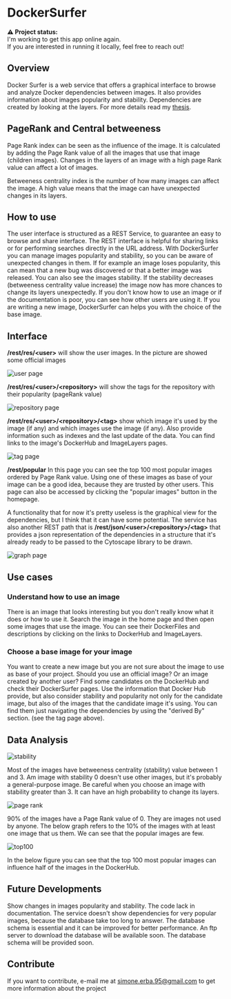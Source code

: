 # DockerSurfer

**⚠️ Project status:**  
I'm working to get this app online again.  
If you are interested in running it locally, feel free to reach out!

## Overview

Docker Surfer is a web service that offers a graphical interface to browse and analyze Docker dependencies between images. It also provides information about images popularity and stability. Dependencies are created by looking at the layers. For more details read my [thesis](https://github.com/Simone-Erba/DockerSurfer/blob/master/DockerSurferThesis.pdf).

## PageRank and Central betweeness

Page Rank index can be seen as the influence of the image. It is calculated by adding the Page Rank value of all the images that use that image (children images). Changes in the layers of an image with a high page Rank value can affect a lot of images.

Betweeness centrality index is the number of how many images can affect the image. A high value means that the image can have unexpected changes in its layers. 

## How to use

The user interface is structured as a REST Service, to guarantee an easy to browse and share interface. The REST interface is helpful
for sharing links or for performing searches directly in the URL address.
With DockerSurfer you can manage images popularity and stability, so you can be aware of unexpected changes in them. If for example an image loses popularity, this can mean that a new bug was discovered or that a better image was released. You can also see the images stability. If the stability decreases (betweeness centrality value increase) the image now has more chances to change its layers unexpectedly. If you don't know how to use an image or if the documentation is poor, you can see how other users are using it. If you are writing a new image, DockerSurfer can helps you with the choice of the base image.


## Interface


**/rest/res/\<user>** will show the user images. In the picture are showed some official images


![user page](https://github.com/Simone-Erba/DockerSurfer/blob/master/images/user.png)


**/rest/res/\<user>/\<repository>** will show the tags for the repository with their popularity (pageRank value)


![repository page](https://github.com/Simone-Erba/DockerSurfer/blob/master/images/repo.png)


**/rest/res/\<user>/\<repository>/\<tag>** show which image it's used by the image (if any) and which images use the image (if any). Also provide information such as indexes and the last update of the data. You can find links to the image's DockerHub and ImageLayers pages.


![tag page](https://github.com/Simone-Erba/DockerSurfer/blob/master/images/tag.png)


**/rest/popular** In this page you can see the top 100 most popular images ordered by Page Rank value. Using one of these images as base of your image can be a good idea, because they are trusted by other users. This page can also be accessed by clicking the "popular images" button
in the homepage.

A functionality that for now it's pretty useless is the graphical view for the dependencies, but I think that it can have some potential. The service has also another REST path that is **/rest/json/\<user>/\<repository>/\<tag>** that provides a json representation of the dependencies in a structure that it's already ready to be passed to the Cytoscape library to be drawn. 


![graph page](https://github.com/Simone-Erba/DockerSurfer/blob/master/images/cyto.png)

## Use cases

### Understand how to use an image

There is an image that looks interesting but you don't really know what it does or how to use it. Search the image in the home page and then open some images that use the image. You can see their DockerFiles and descriptions by clicking on the links to DockerHub and ImageLayers.

### Choose a base image for your image

You want to create a new image but you are not sure about the image to use as base of your project. Should you use an official image? Or an image created by another user? Find some candidates on the DockerHub and check their DockerSurfer pages. Use the information that Docker Hub provide, but also consider stability and popularity not only for the candidate image, but also of the images that the candidate image it's using. You can find them just navigating the dependencies by using the "derived By" section. (see the tag page above).


## Data Analysis

![stability](https://github.com/Simone-Erba/DockerSurfer/blob/master/images/stability.png)

Most of the images have betweeness centrality (stability) value between 1 and 3. Am image with stability 0 doesn't use other images, but it's probably a general-purpose image. Be careful when you choose an image with stability greater than 3. It can have an high probability to change its layers.

![page rank](https://github.com/Simone-Erba/DockerSurfer/blob/master/images/pageRank.png)

90% of the images have a Page Rank value of 0. They are images not used by anyone. The below graph refers to the 10% of the images with at least one image that us them. We can see that the popular images are few. 

![top100](https://github.com/Simone-Erba/DockerSurfer/blob/master/images/top100.png)

In the below figure you can see that the top 100 most popular images can influence half of the images in the DockerHub.

## Future Developments

Show changes in images popularity and stability.
The code lack in documentation.
The service doesn't show dependencies for very popular images, because the database take too long to answer.
The database schema is essential and it can be improved for better performance.
An ftp server to download the database will be available soon. The database schema will be provided soon.

## Contribute

If you want to contribute, e-mail me at simone.erba.95@gmail.com to get more information about the project
